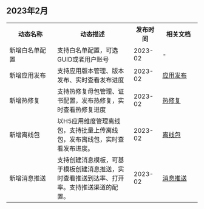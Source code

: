 ﻿## 2023年2月
<table>
<tr>
<th width="25%">动态名称</th>
<th width="40%">动态描述</th>
<th width="15%">发布时间</th>
<th width="20%">相关文档</th>
</tr>
<tr>
<td>新增白名单配置</td>
<td>支持白名单配置，可选GUID或者用户账号</td>
<td>2023-02</td>
<td>-</td>
</tr>
<tr>
<td>新增应用发布</td>
<td>支持应用版本管理、版本发布、实时查看发布进度</td>
<td>2023-02</td>
<td><a href="https://cloud.tencent.com/document/product/1034/85256">应用发布</a></td>
</tr>
<tr>
<td>新增热修复</td>
<td>支持热修复母包管理、证书配置，发布热修复，实时查看热修复进度</td>
<td>2023-02</td>
<td><a href="https://cloud.tencent.com/document/product/1034/85255">热修复</a></td>
</tr>
<tr>
<td>新增离线包</td>
<td>以H5应用维度管理离线包，支持批量上传离线包，发布离线包，实时查看发布进度。</td>
<td>2023-02</td>
<td><a href="https://cloud.tencent.com/document/product/1034/85254">离线包</a></td>
</tr>
<tr>
<td>新增消息推送</td>
<td>支持创建消息模板，可基于模板创建消息推送，实时查看推送到达率、打开率。支持推送渠道的配置。</td>
<td>2023-02</td>
<td><a href="https://cloud.tencent.com/document/product/1034/85262">消息推送</a></td>
</tr>
</table>